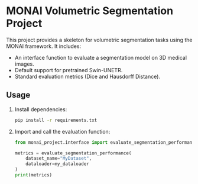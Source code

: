 # MONAI Volumetric Segmentation Project

This project provides a skeleton for volumetric segmentation tasks using the MONAI framework. It includes:

- An interface function to evaluate a segmentation model on 3D medical images.
- Default support for pretrained Swin-UNETR.
- Standard evaluation metrics (Dice and Hausdorff Distance).

## Usage

1. Install dependencies:
   ```bash
   pip install -r requirements.txt
   ```
2. Import and call the evaluation function:
   ```python
   from monai_project.interface import evaluate_segmentation_performance
   
   metrics = evaluate_segmentation_performance(
       dataset_name="MyDataset",
       dataloader=my_dataloader
   )
   print(metrics)
   ```
